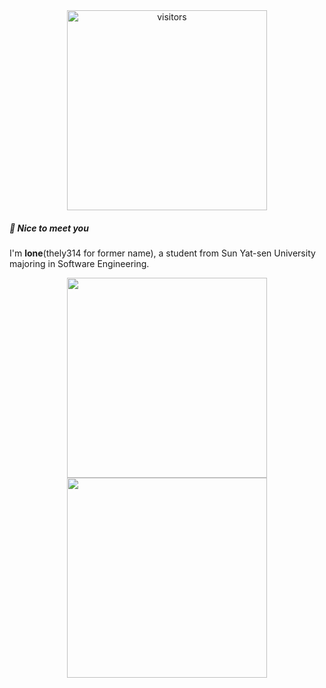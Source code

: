 <div align="center">
  <img
    width="320px"
    alt="visitors"
    src="https://count.getloli.com/get/@thely314?theme=booru-jaypee"
  />
</div>

##### 👋 Nice to meet you

I'm **lone**(thely314 for former name), a student from Sun Yat-sen University majoring in Software Engineering.

<div align="center">
  <img height="320px" src="https://github-readme-stats.vercel.app/api/top-langs/?username=thely314&?hide=javascript,html,asl&langs_count=6"/>
  <img height="320px" src="https://github-readme-stats.vercel.app/api?username=thely314&show_icons=true&line_height=40"/>
</div>
